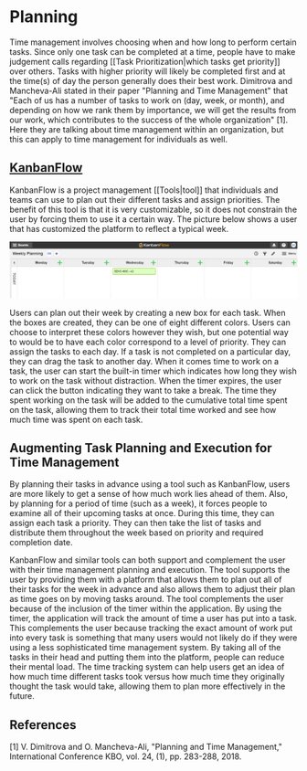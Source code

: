 # Planning

Time management involves choosing when and how long to perform certain tasks. Since only one task can be completed at a time, people have to make judgement calls regarding [[Task Prioritization|which tasks get priority]] over others. Tasks with higher priority will likely be completed first and at the time(s) of day the person generally does their best work. Dimitrova and Mancheva-Ali stated in their paper "Planning and Time Management" that "Each of us has a number of tasks to work on (day, week, or month), and depending on how we rank them by importance, we will get the results from our work, which contributes to the success of the whole organization" [1]. Here they are talking about time management within an organization, but this can apply to time management for individuals as well.

## [KanbanFlow](https://kanbanflow.com/)

KanbanFlow is a project management [[Tools|tool]] that individuals and teams can use to plan out their different tasks and assign priorities. The benefit of this tool is that it is very customizable, so it does not constrain the user by forcing them to use it a certain way. The picture below shows a user that has customized the platform to reflect a typical week. 

![KanbanFlow Customized for Weekly Planning](./kanbanflow_main.PNG)

Users can plan out their week by creating a new box for each task. When the boxes are created, they can be one of eight different colors. Users can choose to interpret these colors however they wish, but one potential way to would be to have each color correspond to a level of priority. They can assign the tasks to each day. If a task is not completed on a particular day, they can drag the task to another day. When it comes time to work on a task, the user can start the built-in timer which indicates how long they wish to work on the task without distraction. When the timer expires, the user can click the button indicating they want to take a break. The time they spent working on the task will be added to the cumulative total time spent on the task, allowing them to track their total time worked and see how much time was spent on each task.

## Augmenting Task Planning and Execution for Time Management

By planning their tasks in advance using a tool such as KanbanFlow, users are more likely to get a sense of how much work lies ahead of them. Also, by planning for a period of time (such as a week), it forces people to examine all of their upcoming tasks at once. During this time, they can assign each task a priority. They can then take the list of tasks and distribute them throughout the week based on priority and required completion date. 

KanbanFlow and similar tools can both support and complement the user with their time management planning and execution. The tool supports the user by providing them with a platform that allows them to plan out all of their tasks for the week in advance and also allows them to adjust their plan as time goes on by moving tasks around. The tool complements the user because of the inclusion of the timer within the application. By using the timer, the application will track the amount of time a user has put into a task. This complements the user because tracking the exact amount of work put into every task is something that many users would not likely do if they were using a less sophisticated time management system. By taking all of the tasks in their head and putting them into the platform, people can reduce their mental load. The time tracking system can help users get an idea of how much time different tasks took versus how much time they originally thought the task would take, allowing them to plan more effectively in the future.

## References

[1] V. Dimitrova and O. Mancheva-Ali, "Planning and Time Management," International Conference KBO, vol. 24, (1), pp. 283-288, 2018.
